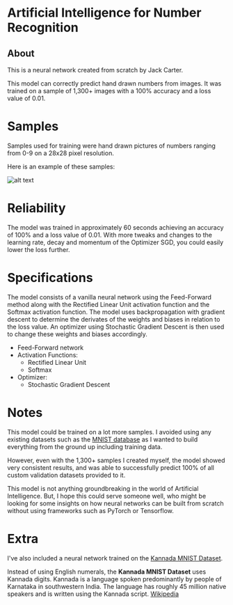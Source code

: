 # Artificial Intelligence for Number Recognition
## About

This is a neural network created from scratch by Jack Carter.

This model can correctly predict hand drawn numbers from images. It was trained on a sample of 1,300+ images with a 100% accuracy and a loss value of 0.01.

# Samples
Samples used for training were hand drawn pictures of numbers ranging from 0-9 on a 28x28 pixel resolution.

Here is an example of these samples:

![alt text](https://upload.wikimedia.org/wikipedia/commons/f/f7/MnistExamplesModified.png)

# Reliability
The model was trained in approximately 60 seconds achieving an accuracy of 100% and a loss value of 0.01. With more tweaks and changes to the learning rate, decay and momentum of the Optimizer SGD, you could easily lower the loss further.

# Specifications
The model consists of a vanilla neural network using the Feed-Forward method along with the Rectified Linear Unit activation function and the Softmax activation function. The model uses backpropagation with gradient descent to determine the derivates of the weights
and biases in relation to the loss value. An optimizer using Stochastic Gradient Descent is then used to change these weights and biases accordingly.
* Feed-Forward network
* Activation Functions:
   - Rectified Linear Unit
   - Softmax
* Optimizer:
  - Stochastic Gradient Descent

# Notes
This model could be trained on a lot more samples. I avoided using any existing datasets such as the [MNIST database](https://en.wikipedia.org/wiki/MNIST_database) as I wanted to build everything from the ground up including training data.

However, even with the 1,300+ samples I created myself, the model showed very consistent results, and was able to successfully predict 100% of all custom validation datasets provided to it.

This model is not anything groundbreaking in the world of Artificial Intelligence. But, I hope this could serve someone well, who might be looking for some insights on how neural networks can be built from scratch without using frameworks such as PyTorch or Tensorflow.


# Extra
I've also included a neural network trained on the [Kannada MNIST Dataset](https://github.com/vinayprabhu/Kannada_MNIST).

Instead of using English numerals, the **Kannada MNIST Dataset** uses Kannada digits. Kannada is a language spoken predominantly by people of Karnataka in southwestern India. The language has roughly 45 million native speakers and is written using the Kannada script. [Wikipedia](https://en.wikipedia.org/wiki/Kannada)
